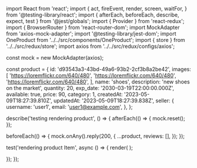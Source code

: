 import React from 'react';
import {
act,
fireEvent,
render,
screen,
waitFor,
} from '@testing-library/react';
import { afterEach, beforeEach, describe, expect, test } from '@jest/globals';
import { Provider } from 'react-redux';
import { BrowserRouter } from 'react-router-dom';
import MockAdapter from 'axios-mock-adapter';
import '@testing-library/jest-dom';
import OneProduct from '../../src/components/OneProduct';
import { store } from '../../src/redux/store';
import axios from '../../src/redux/configs/axios';

const mock = new MockAdapter(axios);

const product = {
id: 'd93543a3-43bd-49a6-93b2-2cf3b8a2be42',
images: [
'https://loremflickr.com/640/480',
'https://loremflickr.com/640/480',
'https://loremflickr.com/640/480',
],
name: 'shoes',
description: 'new shoes on the market',
quantity: 20,
exp_date: '2030-03-19T22:00:00.000Z',
available: true,
price: 90,
category: 1,
createdAt: '2023-05-09T18:27:39.810Z',
updatedAt: '2023-05-09T18:27:39.838Z',
seller: {
username: 'user1',
email: 'user1@example.com',
},
};

describe('testing rendering product', () => {
afterEach(() => {
mock.reset();
});

beforeEach(() => {
mock.onAny().reply(200, {
...product,
reviews: [],
});
});

test('rendering product Item', async () => {
render(
<Provider store={store}>
<BrowserRouter basename="/">
<OneProduct />
</BrowserRouter>
</Provider>
);

});
});
